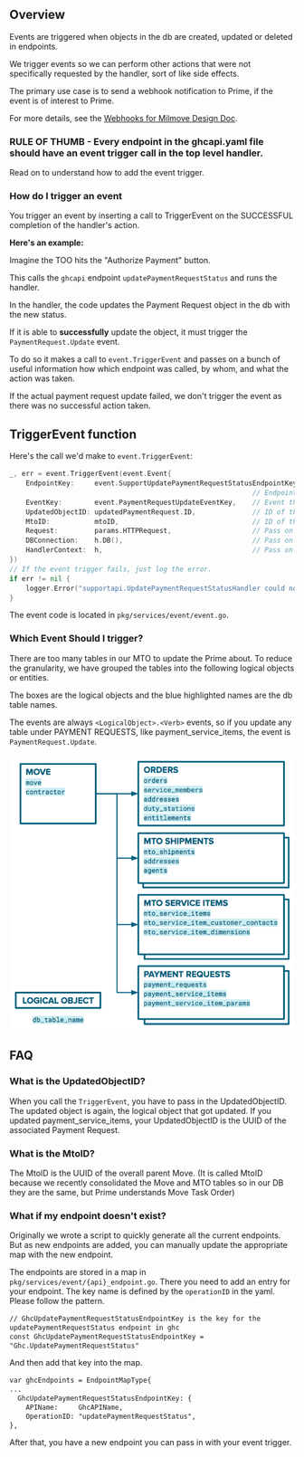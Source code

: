 ## Overview

Events are triggered when objects in the db are created, updated or deleted in endpoints.

We trigger events so we can perform other actions that were not specifically requested by the handler, sort of like side effects.

The primary use case is to send a webhook notification to Prime, if the event is of interest to Prime.

For more details, see the [Webhooks for Milmove Design Doc](https://docs.google.com/document/d/1tq2jWvuLXEv30Bab2S-nSj9V1bAzLrPk7DZo3xLX9-o/edit#heading=h.5x0d5h95i329).

### **RULE OF THUMB - Every endpoint in the ghcapi.yaml file should have an event trigger call in the top level handler.**

Read on to understand how to add the event trigger.

### How do I trigger an event

You trigger an event by inserting a call to TriggerEvent on the SUCCESSFUL completion of the handler's action.

**Here's an example:**

Imagine the TOO hits the "Authorize Payment" button.

This calls the `ghcapi` endpoint `updatePaymentRequestStatus` and runs the handler.

In the handler, the code updates the Payment Request object in the db with the new status.

If it is able to **successfully** update the object, it must trigger the `PaymentRequest.Update` event.

To do so it makes a call to `event.TriggerEvent` and passes on a bunch of useful information how which endpoint was called, by whom, and what the action was taken.

If the actual payment request update failed, we don't trigger the event as there was no successful action taken.

## TriggerEvent function

Here's the call we'd make to `event.TriggerEvent`:
```go
_, err = event.TriggerEvent(event.Event{
    EndpointKey:     event.SupportUpdatePaymentRequestStatusEndpointKey,
                                                            // Endpoint that is being handled
    EventKey:        event.PaymentRequestUpdateEventKey,    // Event that you want to trigger
    UpdatedObjectID: updatedPaymentRequest.ID,              // ID of the updated logical object
    MtoID:           mtoID,                                 // ID of the associated Move
    Request:         params.HTTPRequest,                    // Pass on the http.Request
    DBConnection:    h.DB(),                                // Pass on the pop.Connection
    HandlerContext:  h,                                     // Pass on the handlerContext
})
// If the event trigger fails, just log the error.
if err != nil {
    logger.Error("supportapi.UpdatePaymentRequestStatusHandler could not generate the event")
}
```

The event code is located in `pkg/services/event/event.go`.

### Which Event Should I trigger?

There are too many tables in our MTO to update the Prime about. To reduce the granularity, we have grouped the tables into the following logical objects or entities.

The boxes are the logical objects and the blue highlighted names are the db table names.

The events are always `<LogicalObject>.<Verb>` events, so if you update any table under PAYMENT REQUESTS, like payment_service_items, the event is `PaymentRequest.Update`.

![](/img/webhooks/push-objects.png)

## FAQ

### What is the UpdatedObjectID?

When you call the `TriggerEvent`, you have to pass in the UpdatedObjectID. The updated object is again, the logical object that got updated. If you updated payment_service_items, your UpdatedObjectID is the UUID of the associated Payment Request.

###  What is the MtoID?

The MtoID is the UUID of the overall parent Move. (It is called MtoID because we recently consolidated the Move and MTO tables so in our DB they are the same, but Prime understands Move Task Order)

### What if my endpoint doesn't exist?

Originally we wrote a script to quickly generate all the current endpoints. But as new endpoints are added, you can manually update the appropriate map with the new endpoint.

The endpoints are stored in a map in `pkg/services/event/{api}_endpoint.go`.
There you need to add an entry for your endpoint.
The key name is defined by the `operationID` in the yaml. Please follow the pattern.
```
// GhcUpdatePaymentRequestStatusEndpointKey is the key for the updatePaymentRequestStatus endpoint in ghc
const GhcUpdatePaymentRequestStatusEndpointKey = "Ghc.UpdatePaymentRequestStatus"
```

And then add that key into the map.
```
var ghcEndpoints = EndpointMapType{
...
  GhcUpdatePaymentRequestStatusEndpointKey: {
	APIName:     GhcAPIName,
	OperationID: "updatePaymentRequestStatus",
},
```

After that, you have a new endpoint you can pass in with your event trigger.
